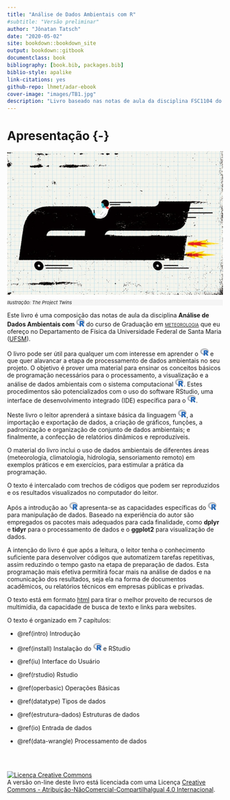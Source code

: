 ```yaml
--- 
title: "Análise de Dados Ambientais com R"
#subtitle: "Versão preliminar"
author: "Jônatan Tatsch"
date: "2020-05-02"
site: bookdown::bookdown_site
output: bookdown::gitbook
documentclass: book
bibliography: [book.bib, packages.bib]
biblio-style: apalike
link-citations: yes
github-repo: lhmet/adar-ebook
cover-image: "images/TB1.jpg"
description: "Livro baseado nas notas de aula da disciplina FSC1104 do curso de graduação em Meteorologia da UFSM."
---
```


# Apresentação {-} 




<img src="images/TB1.jpg" width="549px" class="cover" style="display: block; margin: auto;" />

<p style="font-size: 11px; font-style: italic; background: whitesmoke; text-align="right"; color: gray; line-height: 12px;width: 650px;">Ilustração: The Project Twins</p> 

<!---
<img src="images/TB1.jpg" width="90%" style="display: block; margin: auto;" />
--->



<!-- <img src="images/TB1.jpg" style="position:absolute;top:200px;height:300px;align:center;" /> -->



Este livro é uma composição das notas de aula da disciplina
**Análise de Dados Ambientais com <img src="images/logo_r.png" width="20">** do curso de Graduação em [<span style="font-variant:small-caps;">meteorologia</span>](http://w3.ufsm.br/meteorologia/) que eu ofereço no Departamento de Física da Universidade Federal de Santa Maria ([UFSM](http://site.ufsm.br/)). 

O livro pode ser útil para qualquer um com interesse em aprender o <img src="images/logo_r.png" width="20"> e que quer alavancar a etapa de processamento de dados ambientais no seu projeto. O objetivo é prover uma material para ensinar os conceitos básicos de programação necessários para o processamento, a visualização e a análise de dados ambientais com o sistema computacional <img src="images/logo_r.png" width="20">. Estes procedimentos são potencializados com o uso do software RStudio, uma interface de desenvolvimento integrado (IDE) específica para o <img src="images/logo_r.png" width="20">.

Neste livro o leitor aprenderá a sintaxe básica da linguagem <img src="images/logo_r.png" width="20">, a importação e exportação de dados, a criação de gráficos, funções, a padronização e organização de conjunto de dados ambientais; e finalmente, a confecção de relatórios dinâmicos e reproduzíveis.

O material do livro inclui o uso de dados ambientais de diferentes áreas (meteorologia, climatologia, hidrologia, sensoriamento remoto) em exemplos práticos e em exercícios, para estimular a prática da programação. 

O texto é intercalado com trechos de códigos que podem ser reproduzidos e os resultados visualizados no computador do leitor. 

Após a introdução ao <img src="images/logo_r.png" width="20"> apresenta-se as capacidades específicas do <img src="images/logo_r.png" width="20"> para manipulação de dados. Baseado na experiência do autor são empregados os pacotes mais adequados para cada finalidade, como **dplyr** e **tidyr** para o processamento de dados e o **ggplot2** para visualização de dados.

A intenção do livro é que após a leitura, o leitor tenha o conhecimento suficiente para desenvolver códigos que automatizem tarefas repetitivas, assim reduzindo o tempo gasto na etapa de preparação de dados. Esta programação mais efetiva permitirá focar mais na análise de dados e na comunicação dos resultados, seja ela na forma de documentos acadêmicos, ou relatórios técnicos em empresas públicas e privadas.

O texto está em formato [html](https://pt.wikipedia.org/wiki/HTML) para tirar o melhor proveito de recursos de multimídia, da capacidade de busca de texto e links para websites. 

O texto é organizado em 7 capítulos:

- \@ref(intro) Introdução

- \@ref(install) Instalação do <img src="images/logo_r.png" width="20"> e RStudio

- \@ref(iu) Interface do Usuário

- \@ref(rstudio) Rstudio

- \@ref(operbasic) Operações Básicas

- \@ref(datatype) Tipos de dados

- \@ref(estrutura-dados) Estruturas de dados

- \@ref(io) Entrada de dados

- \@ref(data-wrangle) Processamento de dados


<!-- 
# estrutura de conteúdo de livro ideal
# para balancear R básico e tidyverse
https://dzchilds.github.io/eda-for-bio/
https://github.com/lhmet-forks/eda-for-bio
https://tavareshugo.github.io/r-eda-gapminder/
-->

<!-- 
https://github.com/ELToulemonde/dataPreparation
https://cran.r-project.org/web/packages/dlookr/vignettes/diagonosis.html
-->


<!--
- Para um futuro capítulo de EDA
 https://www.udemy.com/course/automating-data-exploration-with-r/
 
 # top demais!
 https://github.com/mstaniak/autoEDA-resources
 
  https://boxuancui.github.io/DataExplorer/
 
-->

<!-- - AUTOMAÇÂO COM R 
https://datacarpentry.org/rr-automation/ 

# The Automation of GitHub Processes in RStudio
https://rpubs.com/chrimaho/GitHubAutomation

https://towardsdatascience.com/automate-your-repetitive-reports-5ee60a53bda2

https://stackoverflow.com/questions/10204483/i-want-to-run-a-r-code-at-a-specific-time

https://stat545.com/automation-overview.html

https://towardsdatascience.com/how-to-build-an-automated-trading-system-using-r-34892b6d3320

https://nextjournal.com/eda/automated-eda

https://www.r-bloggers.com/how-to-create-automated-analysis-using-r/


https://medium.com/airbnb-engineering/using-googlesheets-and-mailr-packages-in-r-to-automate-reporting-c09579e0377f
-->




<br/>
<br/>


<a rel="license" href="http://creativecommons.org/licenses/by-nc-sa/4.0/"><img alt="Licença Creative Commons" style="border-width:0" src="https://i.creativecommons.org/l/by-nc-sa/4.0/88x31.png" /></a><br />A versão on-line deste livro está licenciada com uma Licença <a rel="license" href="http://creativecommons.org/licenses/by-nc-sa/4.0/">Creative Commons - Atribuição-NãoComercial-CompartilhaIgual 4.0 Internacional</a>.

